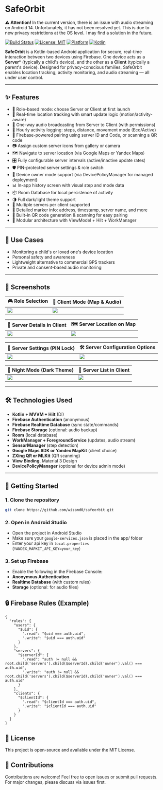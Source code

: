 # SafeOrbit

**⚠️ Attention!**
In the current version, there is an issue with audio streaming on Android 14.
Unfortunately, it has not been resolved yet.
This is due to new privacy restrictions at the OS level.
I may find a solution in the future.

[![Build Status](https://img.shields.io/badge/build-passing-brightgreen)](https://github.com/your-username/safeorbit/actions)
[![License: MIT](https://img.shields.io/badge/license-MIT-blue.svg)](LICENSE)
[![Platform](https://img.shields.io/badge/platform-Android-green.svg)](https://developer.android.com/)
[![Kotlin](https://img.shields.io/badge/language-Kotlin-orange.svg)](https://kotlinlang.org/)

**SafeOrbit**  is a Kotlin-based Android application for secure, real-time interaction between two devices using Firebase. One device acts as a **Server*** (typically a child's device), and the other as a **Client** (typically a parent's device). Designed for privacy-conscious families, SafeOrbit enables location tracking, activity monitoring, and audio streaming — all under user control.

---

## ✨ Features

- 🔐 Role-based mode: choose Server or Client at first launch
- 📍 Real-time location tracking with smart update logic (motion/activity-aware)
- 🎤 One-way audio broadcasting from Server to Client (with permissions)
- 🧠 Hourly activity logging: steps, distance, movement mode (Eco/Active)
- 📱 Firebase-powered pairing using server ID and Code, or scanning a QR code
- 📷 Assign custom server icons from gallery or camera
- 🗺️ Navigate to server location (via Google Maps or Yandex Maps)
- 🎛️ Fully configurable server intervals (active/inactive update rates)
- 🛡️ PIN-protected server settings & role switch
- 🔐 Device owner mode support (via DevicePolicyManager for managed deployment)
- 📊 In-app history screen with visual step and mode data
- 📦 Room Database for local persistence of activity
- 🌗 Full dark/light theme support
- 👥 Multiple servers per client supported
- 🧾 Detailed marker info: address, timestamp, server name, and more
- 📸 Built-in QR code generation & scanning for easy pairing
- 🧩 Modular architecture with ViewModel + Hilt + WorkManager

---

## 📲 Use Cases

- Monitoring a child's or loved one's device location
- Personal safety and awareness
- Lightweight alternative to commercial GPS trackers
- Private and consent-based audio monitoring

---

## 📸 Screenshots

| 🎮 Role Selection              | 📡 Client Mode (Map & Audio)     |
|-------------------------------|----------------------------------|
| ![](images/screenshot1.png)   | ![](images/screenshot2.png)      |

| 🧾 Server Details in Client     | 🗺️ Server Location on Map        |
|--------------------------------|----------------------------------|
| ![](images/screenshot3.png)    | ![](images/screenshot7.png)      |

| 🔐 Server Settings (PIN Lock)  | 🛠️ Server Configuration Options |
|--------------------------------|---------------------------------|
| ![](images/screenshot6.png)    | ![](images/screenshot4.png)     |

| 🌙 Night Mode (Dark Theme)     | 🧾 Server List in Client    |
|--------------------------------|-----------------------------|
| ![](images/screenshot5.png)    | ![](images/screenshot8.png) |

---

## 🛠️ Technologies Used

- **Kotlin + MVVM + Hilt** (DI)
- **Firebase Authentication** (anonymous)
- **Firebase Realtime Database** (sync state/commands)
- **Firebase Storage** (optional: audio backup)
- **Room** (local database)
- **WorkManager + ForegroundService** (updates, audio stream)
- **SensorManager** (step detection)
- **Google Maps SDK or Yandex MapKit** (client choice)
- **ZXing QR or MLKit** (QR scanning)
- **View Binding**, Material 3 Design
- **DevicePolicyManager** (optional for device admin mode)

---

## 🚀 Getting Started

### 1. Clone the repository

```bash
git clone https://github.com/wizand0/safeorbit.git
```

### 2. Open in Android Studio
- Open the project in Android Studio
- Make sure your ```google-services.json``` is placed in the app/ folder
- Enter your api key in ```local.properties``` (```YANDEX_MAPKIT_API_KEY=your_key```)

### 3. Set up Firebase
- Enable the following in the Firebase Console:
- **Anonymous Authentication**
- **Realtime Database** (with custom rules)
- **Storage** (optional: for audio files)

## 🔒 Firebase Rules (Example)
```
{
  "rules": {
    "users": {
      "$uid": {
        ".read": "$uid === auth.uid",
        ".write": "$uid === auth.uid"
      }
    },
    "servers": {
      "$serverId": {
        ".read": "auth != null && root.child('servers').child($serverId).child('owner').val() === auth.uid",
        ".write": "auth != null && root.child('servers').child($serverId).child('owner').val() === auth.uid"
      }
    },
    "clients": {
      "$clientId": {
        ".read": "$clientId === auth.uid",
        ".write": "$clientId === auth.uid"
      }
    }
  }
}

```

## 📄 License
This project is open-source and available under the MIT License.

## 🙌 Contributions
Contributions are welcome! Feel free to open issues or submit pull requests. For major changes, please discuss via issues first.